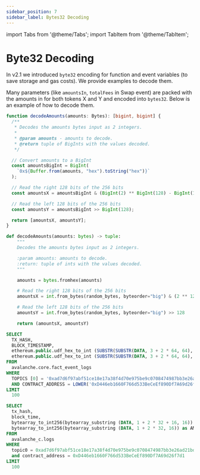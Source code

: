 ```yaml
---
sidebar_position: 7
sidebar_label: Bytes32 Decoding
---
```


import Tabs from '@theme/Tabs';
import TabItem from '@theme/TabItem';

# Byte32 Decoding

In v2.1 we introduced `byte32` encoding for function and event variables (to save storage and gas costs). We provide examples to decode them.

Many parameters (like `amountsIn`, `totalFees` in Swap event) are packed with the amounts in for both tokens X and Y and encoded into `bytes32`. Below is an example of how to decode them.

<Tabs>
<TabItem value="typescript" label="Typescript">

```typescript
function decodeAmounts(amounts: Bytes): [bigint, bigint] {
  /**
   * Decodes the amounts bytes input as 2 integers.
   *
   * @param amounts - amounts to decode.
   * @return tuple of BigInts with the values decoded.
   */

  // Convert amounts to a BigInt
  const amountsBigInt = BigInt(
    `0x${Buffer.from(amounts, "hex").toString("hex")}`
  );

  // Read the right 128 bits of the 256 bits
  const amountsX = amountsBigInt & (BigInt(2) ** BigInt(128) - BigInt(1));

  // Read the left 128 bits of the 256 bits
  const amountsY = amountsBigInt >> BigInt(128);

  return [amountsX, amountsY];
}
```

</TabItem>
<TabItem value="python" label="Python" default>

```python
def decodeAmounts(amounts: bytes) -> tuple:
    """
    Decodes the amounts bytes input as 2 integers.

    :param amounts: amounts to decode.
    :return: tuple of ints with the values decoded.
    """

    amounts = bytes.fromhex(amounts)

    # Read the right 128 bits of the 256 bits
    amountsX = int.from_bytes(random_bytes, byteorder="big") & (2 ** 128 - 1)

    # Read the left 128 bits of the 256 bits
    amountsY = int.from_bytes(random_bytes, byteorder="big") >> 128

    return (amountsX, amountsY)
```

</TabItem>
<TabItem value="flipside" label="Flipside SQL" default>

```sql
SELECT
  TX_HASH,
  BLOCK_TIMESTAMP,
  ethereum.public.udf_hex_to_int (SUBSTR(SUBSTR(DATA, 3 + 2 * 64, 64), 33, 32)) :: integer AS AMOUNT_X_OUT,
  ethereum.public.udf_hex_to_int (SUBSTR(SUBSTR(DATA, 3 + 2 * 64, 64), 1, 32)) :: integer as AMOUNT_Y_OUT,
FROM
  avalanche.core.fact_event_logs
WHERE
  TOPICS [0] = '0xad7d6f97abf51ce18e17a38f4d70e975be9c0708474987bb3e26ad21bd93ca70'
  AND CONTRACT_ADDRESS = LOWER('0xD446eb1660F766d533BeCeEf890Df7A69d26f7d1')
LIMIT
  100
```

</TabItem>
<TabItem value="dune" label="DUNE SQL" default>

```sql
SELECT
  tx_hash,
  block_time,
  bytearray_to_int256(bytearray_substring (DATA, 1 + 2 * 32 + 16, 16)) as AMOUNT_X_OUT,
  bytearray_to_int256(bytearray_substring (DATA, 1 + 2 * 32, 16)) as AMOUNT_Y_OUT
FROM
  avalanche_c.logs
WHERE
  topic0 = 0xad7d6f97abf51ce18e17a38f4d70e975be9c0708474987bb3e26ad21bd93ca70
  and contract_address = 0xD446eb1660F766d533BeCeEf890Df7A69d26f7d1
LIMIT
  100
```

</TabItem>
</Tabs>

